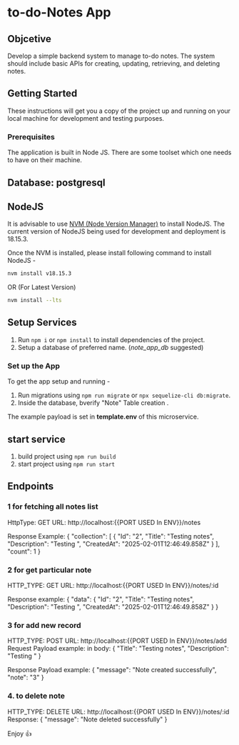 # to-do-Notes App

## Objcetive 
Develop a simple backend system to manage to-do notes. The system should include basic APIs for creating, updating, retrieving, and deleting notes.

## Getting Started

These instructions will get you a copy of the project up and running on your local machine for development and testing purposes.

### Prerequisites

The application is built in Node JS. There are some toolset which one needs to have on their machine.
## Database: postgresql

## NodeJS

It is advisable to use [NVM (Node Version Manager)](https://github.com/nvm-sh/nvm#install--update-script) to install NodeJS.
The current version of NodeJS being used for development and deployment is 18.15.3.

Once the NVM is installed, please install following command to install NodeJS -

```bash
nvm install v18.15.3
```

OR (For Latest Version)

```bash
nvm install --lts
```

## Setup Services

1. Run `npm i` or `npm install` to install dependencies of the project.  
2. Setup a database of preferred name. (*note_app_db* suggested)


### Set up the App

To get the app setup and running -

1. Run migrations using `npm run migrate` or `npx sequelize-cli db:migrate`.
2. Inside the database, bverify "Note" Table creation .

The example payload is  set in **template.env** of this microservice.

## start service
1. build project using `npm run build`
2. start project using `npm run start`

## Endpoints

### 1 for fetching all notes list
HttpType: GET
URL: http://localhost:{{PORT USED In ENV}}/notes

Response Example:
{
    "collection": [
        {
            "Id": "2",
            "Title": "Testing notes",
            "Description": "Testing ",
            "CreatedAt": "2025-02-01T12:46:49.858Z"
        }
    ],
    "count": 1
}

### 2 for get particular note
HTTP_TYPE: GET
URL: http://localhost:{{PORT USED In ENV}}/notes/:id

Response example:
{
    "data": {
        "Id": "2",
        "Title": "Testing notes",
        "Description": "Testing ",
        "CreatedAt": "2025-02-01T12:46:49.858Z"
    }
}

### 3 for  add new record
HTTP_TYPE: POST
URL: http://localhost:{{PORT USED In ENV}}/notes/add
Request Payload example:
in body:
{
    "Title": "Testing notes",
    "Description": "Testing "
}

Response Payload example:
{
    "message": "Note created successfully",
    "note": "3"
}

### 4. to delete note
HTTP_TYPE: DELETE
URL: http://localhost:{{PORT USED In ENV}}/notes/:id
Response:
{
    "message": "Note deleted successfully"
}

Enjoy 👍

